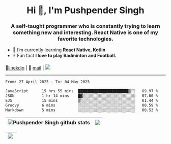 <h1 align="center">Hi 👋, I'm Pushpender Singh</h1>
<h3 align="center">A self-taught programmer who is constantly trying to learn something new and interesting. React Native is one of my favorite technologies.</h3>

- 🌱 I’m currently learning **React Native, Kotlin**
- ⚡ Fun fact **I love to play Badminton and Football.**

👔[linekdin](https://www.linkedin.com/in/pushpender-singh-240061202/) | 📧 [mail](mailto:pushpendersingh694@gmail.com) | 
<a href="https://github.com/pushpender-singh-ap/pushpender-singh-ap">
    <img src="https://komarev.com/ghpvc/?username=pushpender-singh-ap&style=for-the-badge">
</a>


---

<!--START_SECTION:waka-->

```txt
From: 27 April 2025 - To: 04 May 2025

JavaScript      15 hrs 55 mins  ██████████████████████▒░░   89.97 %
JSON            1 hr 14 mins    █▓░░░░░░░░░░░░░░░░░░░░░░░   07.00 %
EJS             15 mins         ▒░░░░░░░░░░░░░░░░░░░░░░░░   01.44 %
Groovy          6 mins          ░░░░░░░░░░░░░░░░░░░░░░░░░   00.59 %
Markdown        5 mins          ░░░░░░░░░░░░░░░░░░░░░░░░░   00.53 %
```

<!--END_SECTION:waka-->


| <a><img align="center" src="https://github-readme-stats-iota-ecru-15.vercel.app/api?username=pushpender-singh-ap&show_icons=true&include_all_commits=true&theme=buefy&hide_border=true" alt="Pushpender Singh github stats" /></a> | <a><img align="center" src="https://github-readme-stats-iota-ecru-15.vercel.app/api/top-langs/?username=pushpender-singh-ap&layout=compact&theme=buefy&hide_border=true" /></a> |
| ------------- | ------------- |

| <a> <img align="left" src="https://github-readme-streak-stats.herokuapp.com/?user=pushpender-singh-ap" /></br> </a> |
| ------------- |
